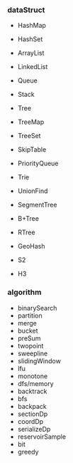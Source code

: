 
### dataStruct
* HashMap
* HashSet
* ArrayList
* LinkedList
* Queue
* Stack
* Tree

* TreeMap
* TreeSet
* SkipTable
* PriorityQueue

* Trie
* UnionFind
* SegmentTree

* B+Tree
* RTree
* GeoHash
* S2
* H3

### algorithm
* binarySearch
* partition
* merge
* bucket
* preSum
* twopoint
* sweepline
* slidingWindow
* lfu
* monotone
* dfs/memory
* backtrack
* bfs
* backpack
* sectionDp
* coordDp
* serializeDp
* reservoirSample
* bit
* greedy



